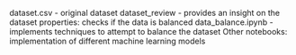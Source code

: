 dataset.csv - original dataset
dataset_review - provides an insight on the dataset properties: checks if the data is balanced
data_balance.ipynb - implements techniques to attempt to balance the dataset
Other notebooks: implementation of different machine learning models
